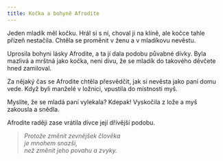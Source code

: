 ```yaml
---
title: Kočka a bohyně Afrodite
---
```


  

Jeden mladík měl kočku. Hrál si s ní, choval ji na klíně, ale kočce tahle přízeň nestačila. Chtěla se proměnit v ženu a v mladíkovu nevěstu.

Uprosila bohyni lásky Afrodite, a ta jí dala podobu půvabné dívky. Byla mazlivá a mrštná jako kočka, není divu, že se mladík do takového děvčete hned zamiloval.

Za nějaký čas se Afrodite chtěla přesvědčit, jak si nevěsta jako paní domu vede. Když byli manželé v ložnici, vpustila do místnosti myš.

Myslíte, že se mladá paní vylekala? Kdepak! Vyskočila z lože a myš zakousla a snědla.

Afrodite raději zase vrátila dívce její dřívější podobu.

> _Protože změnit zevnějšek člověka  
> je mnohem snazší,  
> než změnit jeho povahu a zvyky._
